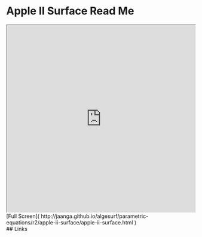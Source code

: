 Apple II Surface Read Me
===

<iframe src='http://jaanga.github.io/algesurf/parametric-equations/r2/apple-surface-ii/apple-surface-ii.html' width=100% height=500px >
There is an `iframe` here. It is not visible when viewed on github.com/algesurf. To view, please see 'Project Links' below.
</iframe>
[Full Screen]( http://jaanga.github.io/algesurf/parametric-equations/r2/apple-ii-surface/apple-ii-surface.html )
<br>
## Links 
<http://www.3d-meier.de/tut3/Seite100.html>  
